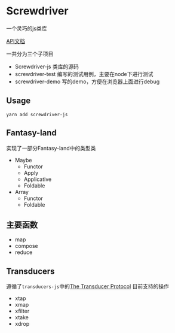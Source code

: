 # Screwdriver
一个灵巧的js类库

[API文档](https://screwdriver-js.github.io/screwdriver/index.html)

一共分为三个子项目
- Screwdriver-js 类库的源码
- screwdriver-test 编写的测试用例，主要在node下进行测试
- screwdriver-demo 写的demo，方便在浏览器上面进行debug


## Usage

```
yarn add screwdriver-js
```

## Fantasy-land
实现了一部分Fantasy-land中的类型类
- Maybe
  - Functor
  - Apply
  - Applicative
  - Foldable
- Array
  - Functor
  - Foldable

## 主要函数
- map
- compose
- reduce

## Transducers
遵循了`transducers-js`中的[The Transducer Protocol](https://github.com/cognitect-labs/transducers-js#the-transducer-protocol)
目前支持的操作
- xtap
- xmap
- xfilter
- xtake
- xdrop


